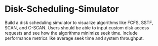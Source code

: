 # Disk-Scheduling-Simulator
Build a disk scheduling simulator to visualize algorithms like FCFS, SSTF,  SCAN, and C-SCAN. Users should be able to input custom disk access requests and see  how the algorithms minimize seek time. Include performance metrics like average seek  time and system throughput.

